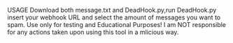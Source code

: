 USAGE 
Download both message.txt and DeadHook.py,run DeadHook.py insert your webhook URL and select the amount of messages you want to spam.
Use only for testing and Educational Purposes! I am NOT responsible for any actions taken upon using this tool in a mlicious way.
